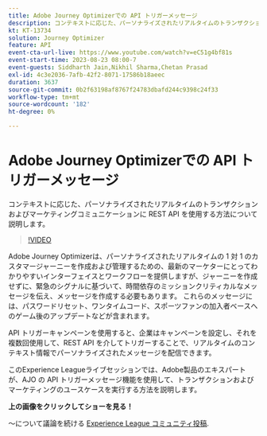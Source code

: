 ```yaml
---
title: Adobe Journey Optimizerでの API トリガーメッセージ
description: コンテキストに応じた、パーソナライズされたリアルタイムのトランザクションおよびマーケティングコミュニケーションに REST API を使用する方法について説明します。
kt: KT-13734
solution: Journey Optimizer
feature: API
event-cta-url-live: https://www.youtube.com/watch?v=eC51g4bf81s
event-start-time: 2023-08-23 08:00-7
event-guests: Siddharth Jain,Nikhil Sharma,Chetan Prasad
exl-id: 4c3e2036-7afb-42f2-8071-17586b18aeec
duration: 3637
source-git-commit: 0b2f63198af8767f24783dbafd244c9398c24f33
workflow-type: tm+mt
source-wordcount: '182'
ht-degree: 0%

---
```


# Adobe Journey Optimizerでの API トリガーメッセージ

コンテキストに応じた、パーソナライズされたリアルタイムのトランザクションおよびマーケティングコミュニケーションに REST API を使用する方法について説明します。

>[!VIDEO](https://video.tv.adobe.com/v/3422169/?learn=on)

Adobe Journey Optimizerは、パーソナライズされたリアルタイムの 1 対 1 のカスタマージャーニーを作成および管理するための、最新のマーケターにとってわかりやすいインターフェイスとワークフローを提供しますが、ジャーニーを作成せずに、緊急のシグナルに基づいて、時間依存のミッションクリティカルなメッセージを伝え、メッセージを作成する必要もあります。 これらのメッセージには、パスワードリセット、ワンタイムコード、スポーツファンの加入者ベースへのゲーム後のアップデートなどが含まれます。

API トリガーキャンペーンを使用すると、企業はキャンペーンを設定し、それを複数回使用して、REST API を介してトリガーすることで、リアルタイムのコンテキスト情報でパーソナライズされたメッセージを配信できます。

このExperience Leagueライブセッションでは、Adobe製品のエキスパートが、AJO の API トリガーメッセージ機能を使用して、トランザクションおよびマーケティングのユースケースを実行する方法を説明します。

**上の画像をクリックしてショーを見る！**

～について議論を続ける [Experience League コミュニティ投稿](https://experienceleaguecommunities.adobe.com/t5/journey-optimizer-discussions/experience-league-live-post-session-discussion-api-triggered/m-p/614273#M132).

